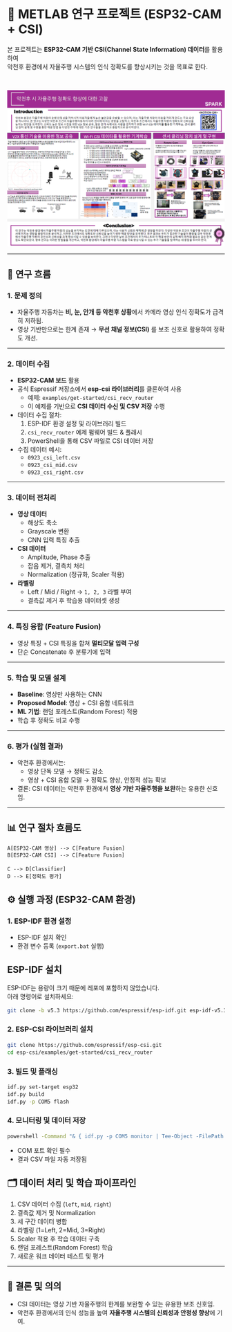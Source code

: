 # 🚗 METLAB 연구 프로젝트 (ESP32-CAM + CSI)

본 프로젝트는 **ESP32-CAM 기반 CSI(Channel State Information) 데이터**를 활용하여  
악천후 환경에서 자율주행 시스템의 인식 정확도를 향상시키는 것을 목표로 한다.

<br>

![poster](./poster.png)

---

## 📌 연구 흐름

### 1. 문제 정의
- 자율주행 자동차는 **비, 눈, 안개 등 악천후 상황**에서 카메라 영상 인식 정확도가 급격히 저하됨.
- 영상 기반만으로는 한계 존재 → **무선 채널 정보(CSI)** 를 보조 신호로 활용하여 정확도 개선.

---

### 2. 데이터 수집
- **ESP32-CAM 보드** 활용  
- 공식 Espressif 저장소에서 **esp-csi 라이브러리**를 클론하여 사용  
  - 예제: `examples/get-started/csi_recv_router`  
  - 이 예제를 기반으로 **CSI 데이터 수신 및 CSV 저장** 수행
- 데이터 수집 절차:
  1. ESP-IDF 환경 설정 및 라이브러리 빌드
  2. `csi_recv_router` 예제 펌웨어 빌드 & 플래시
  3. PowerShell을 통해 CSV 파일로 CSI 데이터 저장
- 수집 데이터 예시:
  - `0923_csi_left.csv`
  - `0923_csi_mid.csv`
  - `0923_csi_right.csv`

---

### 3. 데이터 전처리
- **영상 데이터**
  - 해상도 축소
  - Grayscale 변환
  - CNN 입력 특징 추출
- **CSI 데이터**
  - Amplitude, Phase 추출
  - 잡음 제거, 결측치 처리
  - Normalization (정규화, Scaler 적용)
- **라벨링**
  - Left / Mid / Right → `1, 2, 3` 라벨 부여
  - 결측값 제거 후 학습용 데이터셋 생성

---

### 4. 특징 융합 (Feature Fusion)
- 영상 특징 + CSI 특징을 합쳐 **멀티모달 입력 구성**
- 단순 Concatenate 후 분류기에 입력

---

### 5. 학습 및 모델 설계
- **Baseline**: 영상만 사용하는 CNN
- **Proposed Model**: 영상 + CSI 융합 네트워크
- **ML 기법**: 랜덤 포레스트(Random Forest) 적용
- 학습 후 정확도 비교 수행

---

### 6. 평가 (실험 결과)
- 악천후 환경에서는:
  - 영상 단독 모델 → 정확도 감소
  - 영상 + CSI 융합 모델 → 정확도 향상, 안정적 성능 확보
- 결론: CSI 데이터는 악천후 환경에서 **영상 기반 자율주행을 보완**하는 유용한 신호임.

---

## 📊 연구 절차 흐름도

    A[ESP32-CAM 영상] --> C[Feature Fusion]
    B[ESP32-CAM CSI] --> C[Feature Fusion]
  
    C --> D[Classifier]
    D --> E[정확도 평가]



## ⚙️ 실행 과정 (ESP32-CAM 환경)

### 1. ESP-IDF 환경 설정
- ESP-IDF 설치 확인
- 환경 변수 등록 (`export.bat` 실행)

## ESP-IDF 설치
ESP-IDF는 용량이 크기 때문에 레포에 포함하지 않았습니다.  
아래 명령어로 설치하세요:
```bash
git clone -b v5.3 https://github.com/espressif/esp-idf.git esp-idf-v5.3
```

### 2. ESP-CSI 라이브러리 설치
```bash
git clone https://github.com/espressif/esp-csi.git
cd esp-csi/examples/get-started/csi_recv_router
```
### 3. 빌드 및 플래싱
```bash
idf.py set-target esp32
idf.py build
idf.py -p COM5 flash
```
### 4. 모니터링 및 데이터 저장
```bash
powershell -Command "& { idf.py -p COM5 monitor | Tee-Object -FilePath 0923_csi.csv }"
```

- COM 포트 확인 필수
- 결과 CSV 파일 자동 저장됨


## 🗂️ 데이터 처리 및 학습 파이프라인
1. CSV 데이터 수집 (`left`, `mid`, `right`)
2. 결측값 제거 및 Normalization
3. 세 구간 데이터 병합
4. 라벨링 (1=Left, 2=Mid, 3=Right)
5. Scaler 적용 후 학습 데이터 구축
6. 랜덤 포레스트(Random Forest) 학습
7. 새로운 워크 데이터 테스트 및 평가

---

## 📝 결론 및 의의
- CSI 데이터는 영상 기반 자율주행의 한계를 보완할 수 있는 유용한 보조 신호임.
- 악천후 환경에서의 인식 성능을 높여 **자율주행 시스템의 신뢰성과 안정성 향상**에 기여.

